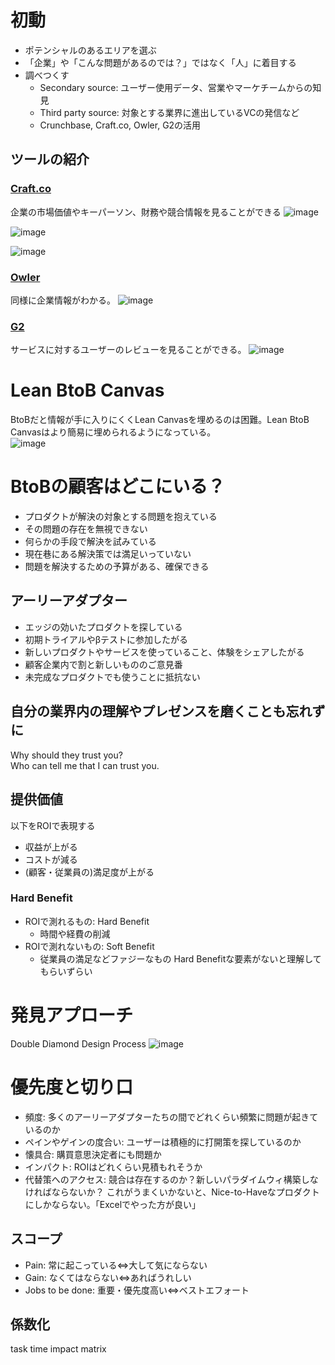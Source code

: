 # 初動
- ポテンシャルのあるエリアを選ぶ
- 「企業」や「こんな問題があるのでは？」ではなく「人」に着目する
- 調べつくす
  - Secondary source: ユーザー使用データ、営業やマーケチームからの知見
  - Third party source: 対象とする業界に進出しているVCの発信など
  - Crunchbase, Craft.co, Owler, G2の活用
 
## ツールの紹介
### [Craft.co](https://craft.co/)
企業の市場価値やキーパーソン、財務や競合情報を見ることができる
![image](https://github.com/user-attachments/assets/a7a7fe50-726c-453e-9c51-9f7bc7fbda91)

![image](https://github.com/user-attachments/assets/27a9ffe2-84a8-4f8a-8b16-565cfae2fe07)

![image](https://github.com/user-attachments/assets/082dfdd6-c24d-4454-b5fa-70e9e7db05ec)

### [Owler](https://www.owler.com)
同様に企業情報がわかる。
![image](https://github.com/user-attachments/assets/f7e6c5ff-283d-44c7-ba5e-fcd6233db93c)

### [G2](https://www.g2.com)
サービスに対するユーザーのレビューを見ることができる。
![image](https://github.com/user-attachments/assets/ad23e35e-ceb5-4e0e-b936-e139d506a066)

# Lean BtoB Canvas
BtoBだと情報が手に入りにくくLean Canvasを埋めるのは困難。Lean BtoB Canvasはより簡易に埋められるようになっている。  
![image](https://github.com/user-attachments/assets/b8220617-ed09-4ad8-ad05-f03a424274c6)

# BtoBの顧客はどこにいる？
- プロダクトが解決の対象とする問題を抱えている
- その問題の存在を無視できない
- 何らかの手段で解決を試みている
- 現在巷にある解決策では満足いっていない
- 問題を解決するための予算がある、確保できる

## アーリーアダプター
- エッジの効いたプロダクトを探している
- 初期トライアルやβテストに参加したがる
- 新しいプロダクトやサービスを使っていること、体験をシェアしたがる
- 顧客企業内で割と新しいもののご意見番
- 未完成なプロダクトでも使うことに抵抗ない

## 自分の業界内の理解やプレゼンスを磨くことも忘れずに
Why should they trust you?  
Who can tell me that I can trust you.

## 提供価値
以下をROIで表現する
- 収益が上がる
- コストが減る
- (顧客・従業員の)満足度が上がる

### Hard Benefit
- ROIで測れるもの: Hard Benefit
  - 時間や経費の削減
- ROIで測れないもの: Soft Benefit
  - 従業員の満足などファジーなもの
Hard Benefitな要素がないと理解してもらいずらい

# 発見アプローチ
Double Diamond Design Process
![image](https://github.com/user-attachments/assets/39d8eed6-aac7-4a7a-920d-05abac34f4c8)

# 優先度と切り口
- 頻度: 多くのアーリーアダプターたちの間でどれくらい頻繁に問題が起きているのか
- ペインやゲインの度合い: ユーザーは積極的に打開策を探しているのか
- 懐具合: 購買意思決定者にも問題か
- インパクト: ROIはどれくらい見積もれそうか
- 代替策へのアクセス: 競合は存在するのか？新しいパラダイムウィ構築しなければならないか？
これがうまくいかないと、Nice-to-Haveなプロダクトにしかならない。「Excelでやった方が良い」

## スコープ
- Pain: 常に起こっている⇔大して気にならない
- Gain: なくてはならない⇔あればうれしい
- Jobs to be done: 重要・優先度高い⇔ベストエフォート

## 係数化
task time impact matrix
